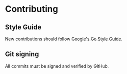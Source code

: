 # Contributing

## Style Guide
New contributions should follow [Google's Go Style Guide](https://google.github.io/styleguide/go/).

## Git signing
All commits must be signed and verified by GitHub.
